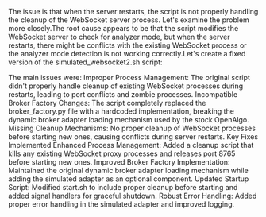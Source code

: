 The issue is that when the server restarts, the script is not properly handling the cleanup of the WebSocket server process. Let's examine the problem more closely.The root cause appears to be that the script modifies the WebSocket server to check for analyzer mode, but when the server restarts, there might be conflicts with the existing WebSocket process or the analyzer mode detection is not working correctly.Let's create a fixed version of the simulated_websocket2.sh script:


The main issues were:
Improper Process Management: The original script didn't properly handle cleanup of existing WebSocket processes during restarts, leading to port conflicts and zombie processes.
Incompatible Broker Factory Changes: The script completely replaced the broker_factory.py file with a hardcoded implementation, breaking the dynamic broker adapter loading mechanism used by the stock OpenAlgo.
Missing Cleanup Mechanisms: No proper cleanup of WebSocket processes before starting new ones, causing conflicts during server restarts.
Key Fixes Implemented
Enhanced Process Management: Added a cleanup script that kills any existing WebSocket proxy processes and releases port 8765 before starting new ones.
Improved Broker Factory Implementation: Maintained the original dynamic broker adapter loading mechanism while adding the simulated adapter as an optional component.
Updated Startup Script: Modified start.sh to include proper cleanup before starting and added signal handlers for graceful shutdown.
Robust Error Handling: Added proper error handling in the simulated adapter and improved logging.

